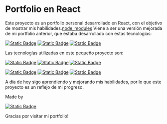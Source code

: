 # Portfolio en React

Este proyecto es un portfolio personal desarrollado en React, con el objetivo de mostrar mis habilidades.[node_modules](node_modules)
Viene a ser una versión mejorada de mi portfolio anterior, que estaba desarrollado con estas tecnologías:

[![Static Badge](https://img.shields.io/badge/HTML-white?style=flat&logo=HTML5&logoColor=%23FFF&labelColor=rgba(255%2C%20142%2C%200%2C%201))]()
[![Static Badge](https://img.shields.io/badge/CSS-white?style=flat&logo=CSS3&logoColor=white&labelColor=blue)]()
[![Static Badge](https://img.shields.io/badge/JavaScript-white?style=flat&logo=Javascript&logoColor=white&labelColor=yellow)]()

Las tecnologías utilizadas en este pequeño proyecto son:

[![Static Badge](https://img.shields.io/badge/React-grey?style=flat&logo=React&logoColor=blue&labelColor=white)]() [![Static Badge](https://img.shields.io/badge/React_Router-grey?style=flat&logo=React-Router&logoColor=blue&labelColor=white)]() [![Static Badge](https://img.shields.io/badge/React_Icons-grey?style=flat&logo=React&logoColor=blue&labelColor=white)]()

[![Static Badge](https://img.shields.io/badge/Tailwind_CSS-grey?style=flat&logo=Tailwind-CSS&logoColor=blue&labelColor=white)]() [![Static Badge](https://img.shields.io/badge/Vite-grey?style=flat&logo=Vite&logoColor=&labelColor=white)]() [![Static Badge](https://img.shields.io/badge/PostCSS-grey?style=flat&logo=Postcss&logoColor=red&labelColor=white)]()

A día de hoy sigo aprendiendo y mejorando mis habilidades, por lo que este proyecto es un reflejo de mi progreso.

Made by 

 [![Static Badge](https://img.shields.io/badge/Alejandro_Lucena-grey?style=flat&logo=Github&logoColor=white&labelColor=black)](https://github.com/Lucenabo)

Gracias por visitar mi portfolio!
